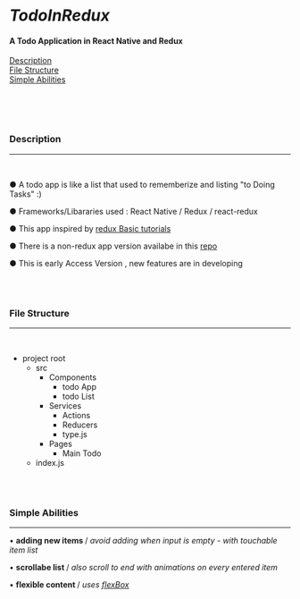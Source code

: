 <h1><i>TodoInRedux</i></h1>

#### A Todo Application in React Native and Redux



<a href="#description">	Description</a><br/>
<a href="#file-structure"> File Structure</a><br/>
<a href="#simple-abilities"> Simple Abilities</a><br/>

<br/>
<br/>
<br/>


### Description
<hr/>
<br/>


<p> &#9679; A todo app is like a list that used to rememberize and listing  "to Doing Tasks" :)</p>

<p> &#9679; Frameworks/Libararies used : React Native / Redux / react-redux  </p>

<p> &#9679; This app inspired by <a href="https://redux.js.org/basics/basic-tutorial"> redux Basic tutorials</a> </p>

<p> &#9679; There is a non-redux app version availabe in this <a href="https://github.com/clRcoDE/TodoToRedux/tree/RegularToDo"> repo </a> 

<p> &#9679; This is early Access Version , new features are in developing</p>

<br/>
<br/>

### File Structure
<hr/>
<br/>

<ul>
  
  <li>project root
    <ul>
      <li>src
      <ul>
      <li>Components
      <ul>
      <li>todo App</li>
      <li>todo List</li>
      </ul>
      </li>
      <li>Services
      <ul>
      <li>Actions</li>
      <li>Reducers</li>
      <li>type.js</li>
      </ul>
      </li>
      <li>Pages
      <ul><li>Main Todo</li></ul>
      </li>
      </ul>
      </li>
      <li>index.js</li>
    </ul>
  </li>
</ul>
</li>

<br/>
<br/>

### Simple Abilities
<hr/>

<p> &#8226; <b>adding new items </b>/<i> avoid adding when input is empty - with  touchable item list</i> </p>

<p> &#8226; <b>scrollabe list </b>/ <i> also scroll to end with animations on every entered item</i> </p>

<p> &#8226; <b>flexible content </b>/ <i> uses <a href="https://facebook.github.io/react-native/docs/flexbox" >flexBox</a> </i> </p>







